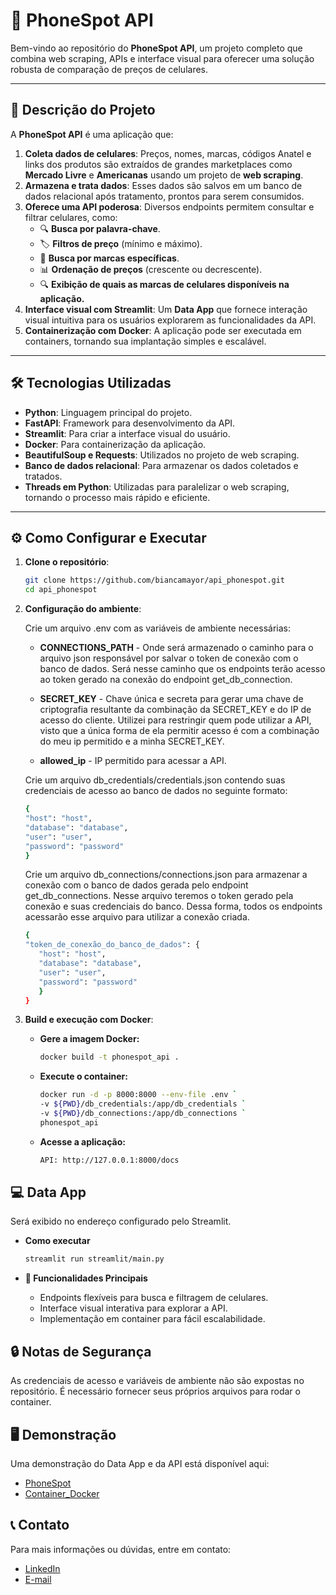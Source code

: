 # 📱 **PhoneSpot API**

Bem-vindo ao repositório do **PhoneSpot API**, um projeto completo que combina web scraping, APIs e interface visual para oferecer uma solução robusta de comparação de preços de celulares.

---

## 🚀 **Descrição do Projeto**

A **PhoneSpot API** é uma aplicação que:
1. **Coleta dados de celulares**: Preços, nomes, marcas, códigos Anatel e links dos produtos são extraídos de grandes marketplaces como **Mercado Livre** e **Americanas** usando um projeto de **web scraping**.
2. **Armazena e trata dados**: Esses dados são salvos em um banco de dados relacional após tratamento, prontos para serem consumidos.
3. **Oferece uma API poderosa**: Diversos endpoints permitem consultar e filtrar celulares, como:
   - 🔍 **Busca por palavra-chave**.
   - 🏷️ **Filtros de preço** (mínimo e máximo).
   - 📑 **Busca por marcas específicas**.
   - 📊 **Ordenação de preços** (crescente ou decrescente).
   - 🔍 **Exibição de quais as marcas de celulares disponíveis na aplicação.**
4. **Interface visual com Streamlit**: Um **Data App** que fornece interação visual intuitiva para os usuários explorarem as funcionalidades da API.
5. **Containerização com Docker**: A aplicação pode ser executada em containers, tornando sua implantação simples e escalável.

---

## 🛠️ **Tecnologias Utilizadas**

- **Python**: Linguagem principal do projeto.
- **FastAPI**: Framework para desenvolvimento da API.
- **Streamlit**: Para criar a interface visual do usuário.
- **Docker**: Para containerização da aplicação.
- **BeautifulSoup e Requests**: Utilizados no projeto de web scraping.
- **Banco de dados relacional**: Para armazenar os dados coletados e tratados.
- **Threads em Python**: Utilizadas para paralelizar o web scraping, tornando o processo mais rápido e eficiente.

---

## ⚙️ **Como Configurar e Executar**

1. **Clone o repositório**:
   ```bash
   git clone https://github.com/biancamayor/api_phonespot.git
   cd api_phonespot

2. **Configuração do ambiente**:
   
   Crie um arquivo .env com as variáveis de ambiente necessárias:

   - **CONNECTIONS_PATH** - Onde será armazenado o caminho para o arquivo json responsável por salvar o token de conexão com o banco de dados. Será nesse caminho que os endpoints terão acesso ao token gerado na conexão do endpoint get_db_connection.
   
   - **SECRET_KEY** - Chave única e secreta para gerar uma chave de criptografia resultante da combinação da SECRET_KEY e do IP de acesso do cliente. Utilizei para restringir quem pode utilizar a API, visto que a única forma de ela permitir acesso é com a combinação do meu ip permitido e a minha SECRET_KEY.

   - **allowed_ip** - IP permitido para acessar a API.

   Crie um arquivo db_credentials/credentials.json contendo suas credenciais de acesso ao banco de dados no seguinte formato:

      ```bash
      {
      "host": "host",
      "database": "database",
      "user": "user",
      "password": "password"
      }
      ```

   Crie um arquivo db_connections/connections.json para armazenar a conexão com o banco de dados gerada pelo endpoint get_db_connections. Nesse arquivo teremos o token gerado pela conexão e suas credenciais do banco. Dessa forma, todos os endpoints acessarão esse arquivo para utilizar a conexão criada.

      ```bash
      {
      "token_de_conexão_do_banco_de_dados": {
         "host": "host",
         "database": "database",
         "user": "user",
         "password": "password"
         }
      }
      ```


3. **Build e execução com Docker**:
   - **Gere a imagem Docker:**
      ```bash
      docker build -t phonespot_api .

   - **Execute o container:**
      ```bash
      docker run -d -p 8000:8000 --env-file .env `
      -v ${PWD}/db_credentials:/app/db_credentials `
      -v ${PWD}/db_connections:/app/db_connections `
      phonespot_api
      ```

   - **Acesse a aplicação:**
      ```bash
      API: http://127.0.0.1:8000/docs
      ```


## 💻 **Data App**

Será exibido no endereço configurado pelo Streamlit.

- **Como executar**
   ```bash
   streamlit run streamlit/main.py
   ```

- **🌟 Funcionalidades Principais**
   - Endpoints flexíveis para busca e filtragem de celulares.
   - Interface visual interativa para explorar a API.
   - Implementação em container para fácil escalabilidade.


## 🔒 **Notas de Segurança**
As credenciais de acesso e variáveis de ambiente não são expostas no repositório. É necessário fornecer seus próprios arquivos para rodar o container.


## 🖥️ **Demonstração**
Uma demonstração do Data App e da API está disponível aqui:
- [PhoneSpot](https://youtu.be/viddFk2H0rU)
- [Container_Docker](https://youtu.be/Ihn9PKbm6Ao)


## 📞 **Contato**
Para mais informações ou dúvidas, entre em contato:

- [LinkedIn](linkedin.com/in/bianca-mayor)
- [E-mail](biancamayor@hotmail.com)




